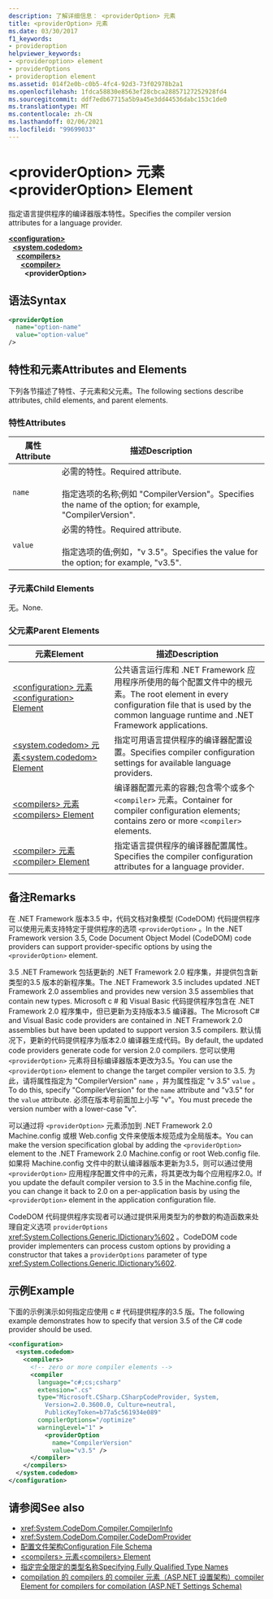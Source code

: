 ```yaml
---
description: 了解详细信息： <providerOption> 元素
title: <providerOption> 元素
ms.date: 03/30/2017
f1_keywords:
- provideroption
helpviewer_keywords:
- <provideroption> element
- providerOptions
- provideroption element
ms.assetid: 014f2e0b-c0b5-4fc4-92d3-73f02978b2a1
ms.openlocfilehash: 1fdca58830e8563ef28cbca28857127252928fd4
ms.sourcegitcommit: ddf7edb67715a5b9a45e3dd44536dabc153c1de0
ms.translationtype: MT
ms.contentlocale: zh-CN
ms.lasthandoff: 02/06/2021
ms.locfileid: "99699033"
---
```

# <a name="provideroption-element"></a><span data-ttu-id="ee1a3-103">\<providerOption> 元素</span><span class="sxs-lookup"><span data-stu-id="ee1a3-103">\<providerOption> Element</span></span>

<span data-ttu-id="ee1a3-104">指定语言提供程序的编译器版本特性。</span><span class="sxs-lookup"><span data-stu-id="ee1a3-104">Specifies the compiler version attributes for a language provider.</span></span>  

[**\<configuration>**](../configuration-element.md)\
&nbsp;&nbsp;[**\<system.codedom>**](system-codedom-element.md)\
&nbsp;&nbsp;&nbsp;&nbsp;[**\<compilers>**](compilers-element.md)\
&nbsp;&nbsp;&nbsp;&nbsp;&nbsp;&nbsp;[**\<compiler>**](compiler-element.md)\
&nbsp;&nbsp;&nbsp;&nbsp;&nbsp;&nbsp;&nbsp;&nbsp;**\<providerOption>**

## <a name="syntax"></a><span data-ttu-id="ee1a3-105">语法</span><span class="sxs-lookup"><span data-stu-id="ee1a3-105">Syntax</span></span>  
  
```xml  
<providerOption  
  name="option-name"  
  value="option-value"  
/>  
```  
  
## <a name="attributes-and-elements"></a><span data-ttu-id="ee1a3-106">特性和元素</span><span class="sxs-lookup"><span data-stu-id="ee1a3-106">Attributes and Elements</span></span>  

 <span data-ttu-id="ee1a3-107">下列各节描述了特性、子元素和父元素。</span><span class="sxs-lookup"><span data-stu-id="ee1a3-107">The following sections describe attributes, child elements, and parent elements.</span></span>  
  
### <a name="attributes"></a><span data-ttu-id="ee1a3-108">特性</span><span class="sxs-lookup"><span data-stu-id="ee1a3-108">Attributes</span></span>  
  
|<span data-ttu-id="ee1a3-109">属性</span><span class="sxs-lookup"><span data-stu-id="ee1a3-109">Attribute</span></span>|<span data-ttu-id="ee1a3-110">描述</span><span class="sxs-lookup"><span data-stu-id="ee1a3-110">Description</span></span>|  
|---------------|-----------------|  
|`name`|<span data-ttu-id="ee1a3-111">必需的特性。</span><span class="sxs-lookup"><span data-stu-id="ee1a3-111">Required attribute.</span></span><br /><br /> <span data-ttu-id="ee1a3-112">指定选项的名称;例如 "CompilerVersion"。</span><span class="sxs-lookup"><span data-stu-id="ee1a3-112">Specifies the name of the option; for example, "CompilerVersion".</span></span>|  
|`value`|<span data-ttu-id="ee1a3-113">必需的特性。</span><span class="sxs-lookup"><span data-stu-id="ee1a3-113">Required attribute.</span></span><br /><br /> <span data-ttu-id="ee1a3-114">指定选项的值;例如，"v 3.5"。</span><span class="sxs-lookup"><span data-stu-id="ee1a3-114">Specifies the value for the option; for example, "v3.5".</span></span>|  
  
### <a name="child-elements"></a><span data-ttu-id="ee1a3-115">子元素</span><span class="sxs-lookup"><span data-stu-id="ee1a3-115">Child Elements</span></span>  

 <span data-ttu-id="ee1a3-116">无。</span><span class="sxs-lookup"><span data-stu-id="ee1a3-116">None.</span></span>  
  
### <a name="parent-elements"></a><span data-ttu-id="ee1a3-117">父元素</span><span class="sxs-lookup"><span data-stu-id="ee1a3-117">Parent Elements</span></span>  
  
|<span data-ttu-id="ee1a3-118">元素</span><span class="sxs-lookup"><span data-stu-id="ee1a3-118">Element</span></span>|<span data-ttu-id="ee1a3-119">描述</span><span class="sxs-lookup"><span data-stu-id="ee1a3-119">Description</span></span>|  
|-------------|-----------------|  
|[<span data-ttu-id="ee1a3-120">\<configuration> 元素</span><span class="sxs-lookup"><span data-stu-id="ee1a3-120">\<configuration> Element</span></span>](../configuration-element.md)|<span data-ttu-id="ee1a3-121">公共语言运行库和 .NET Framework 应用程序所使用的每个配置文件中的根元素。</span><span class="sxs-lookup"><span data-stu-id="ee1a3-121">The root element in every configuration file that is used by the common language runtime and .NET Framework applications.</span></span>|  
|[<span data-ttu-id="ee1a3-122">\<system.codedom> 元素</span><span class="sxs-lookup"><span data-stu-id="ee1a3-122">\<system.codedom> Element</span></span>](system-codedom-element.md)|<span data-ttu-id="ee1a3-123">指定可用语言提供程序的编译器配置设置。</span><span class="sxs-lookup"><span data-stu-id="ee1a3-123">Specifies compiler configuration settings for available language providers.</span></span>|  
|[<span data-ttu-id="ee1a3-124">\<compilers> 元素</span><span class="sxs-lookup"><span data-stu-id="ee1a3-124">\<compilers> Element</span></span>](compilers-element.md)|<span data-ttu-id="ee1a3-125">编译器配置元素的容器;包含零个或多个 `<compiler>` 元素。</span><span class="sxs-lookup"><span data-stu-id="ee1a3-125">Container for compiler configuration elements; contains zero or more `<compiler>` elements.</span></span>|  
|[<span data-ttu-id="ee1a3-126">\<compiler> 元素</span><span class="sxs-lookup"><span data-stu-id="ee1a3-126">\<compiler> Element</span></span>](compiler-element.md)|<span data-ttu-id="ee1a3-127">指定语言提供程序的编译器配置属性。</span><span class="sxs-lookup"><span data-stu-id="ee1a3-127">Specifies the compiler configuration attributes for a language provider.</span></span>|  
  
## <a name="remarks"></a><span data-ttu-id="ee1a3-128">备注</span><span class="sxs-lookup"><span data-stu-id="ee1a3-128">Remarks</span></span>  

 <span data-ttu-id="ee1a3-129">在 .NET Framework 版本3.5 中，代码文档对象模型 (CodeDOM) 代码提供程序可以使用元素支持特定于提供程序的选项 `<providerOption>` 。</span><span class="sxs-lookup"><span data-stu-id="ee1a3-129">In the .NET Framework version 3.5, Code Document Object Model (CodeDOM) code providers can support provider-specific options by using the `<providerOption>` element.</span></span>  
  
 <span data-ttu-id="ee1a3-130">3.5 .NET Framework 包括更新的 .NET Framework 2.0 程序集，并提供包含新类型的3.5 版本的新程序集。</span><span class="sxs-lookup"><span data-stu-id="ee1a3-130">The .NET Framework 3.5 includes updated .NET Framework 2.0 assemblies and provides new version 3.5 assemblies that contain new types.</span></span> <span data-ttu-id="ee1a3-131">Microsoft c # 和 Visual Basic 代码提供程序包含在 .NET Framework 2.0 程序集中，但已更新为支持版本3.5 编译器。</span><span class="sxs-lookup"><span data-stu-id="ee1a3-131">The Microsoft C# and Visual Basic code providers are contained in .NET Framework 2.0 assemblies but have been updated to support version 3.5 compilers.</span></span> <span data-ttu-id="ee1a3-132">默认情况下，更新的代码提供程序为版本2.0 编译器生成代码。</span><span class="sxs-lookup"><span data-stu-id="ee1a3-132">By default, the updated code providers generate code for version 2.0 compilers.</span></span> <span data-ttu-id="ee1a3-133">您可以使用 `<providerOption>` 元素将目标编译器版本更改为3.5。</span><span class="sxs-lookup"><span data-stu-id="ee1a3-133">You can use the `<providerOption>` element to change the target compiler version to 3.5.</span></span> <span data-ttu-id="ee1a3-134">为此，请将属性指定为 "CompilerVersion" `name` ，并为属性指定 "v 3.5" `value` 。</span><span class="sxs-lookup"><span data-stu-id="ee1a3-134">To do this, specify "CompilerVersion" for the `name` attribute and "v3.5" for the `value` attribute.</span></span> <span data-ttu-id="ee1a3-135">必须在版本号前面加上小写 "v"。</span><span class="sxs-lookup"><span data-stu-id="ee1a3-135">You must precede the version number with a lower-case "v".</span></span>  
  
 <span data-ttu-id="ee1a3-136">可以通过将 `<providerOption>` 元素添加到 .NET Framework 2.0 Machine.config 或根 Web.config 文件来使版本规范成为全局版本。</span><span class="sxs-lookup"><span data-stu-id="ee1a3-136">You can make the version specification global by adding the `<providerOption>` element to the .NET Framework 2.0 Machine.config or root Web.config file.</span></span> <span data-ttu-id="ee1a3-137">如果将 Machine.config 文件中的默认编译器版本更新为3.5，则可以通过使用 `<providerOption>` 应用程序配置文件中的元素，将其更改为每个应用程序2.0。</span><span class="sxs-lookup"><span data-stu-id="ee1a3-137">If you update the default compiler version to 3.5 in the Machine.config file, you can change it back to 2.0 on a per-application basis by using the `<providerOption>` element in the application configuration file.</span></span>  
  
 <span data-ttu-id="ee1a3-138">CodeDOM 代码提供程序实现者可以通过提供采用类型为的参数的构造函数来处理自定义选项 `providerOptions` <xref:System.Collections.Generic.IDictionary%602> 。</span><span class="sxs-lookup"><span data-stu-id="ee1a3-138">CodeDOM code provider implementers can process custom options by providing a constructor that takes a `providerOptions` parameter of type <xref:System.Collections.Generic.IDictionary%602>.</span></span>  
  
## <a name="example"></a><span data-ttu-id="ee1a3-139">示例</span><span class="sxs-lookup"><span data-stu-id="ee1a3-139">Example</span></span>  

 <span data-ttu-id="ee1a3-140">下面的示例演示如何指定应使用 c # 代码提供程序的3.5 版。</span><span class="sxs-lookup"><span data-stu-id="ee1a3-140">The following example demonstrates how to specify that version 3.5 of the C# code provider should be used.</span></span>  
  
```xml  
<configuration>  
  <system.codedom>  
    <compilers>  
      <!-- zero or more compiler elements -->  
      <compiler  
        language="c#;cs;csharp"  
        extension=".cs"  
        type="Microsoft.CSharp.CSharpCodeProvider, System,
          Version=2.0.3600.0, Culture=neutral,
          PublicKeyToken=b77a5c561934e089"  
        compilerOptions="/optimize"  
        warningLevel="1" >  
          <providerOption  
            name="CompilerVersion"  
            value="v3.5" />  
      </compiler>  
    </compilers>  
  </system.codedom>  
</configuration>  
```  
  
## <a name="see-also"></a><span data-ttu-id="ee1a3-141">请参阅</span><span class="sxs-lookup"><span data-stu-id="ee1a3-141">See also</span></span>

- <xref:System.CodeDom.Compiler.CompilerInfo>
- <xref:System.CodeDom.Compiler.CodeDomProvider>
- [<span data-ttu-id="ee1a3-142">配置文件架构</span><span class="sxs-lookup"><span data-stu-id="ee1a3-142">Configuration File Schema</span></span>](../index.md)
- [<span data-ttu-id="ee1a3-143">\<compilers> 元素</span><span class="sxs-lookup"><span data-stu-id="ee1a3-143">\<compilers> Element</span></span>](compilers-element.md)
- [<span data-ttu-id="ee1a3-144">指定完全限定的类型名称</span><span class="sxs-lookup"><span data-stu-id="ee1a3-144">Specifying Fully Qualified Type Names</span></span>](../../../reflection-and-codedom/specifying-fully-qualified-type-names.md)
- <span data-ttu-id="ee1a3-145">[compilation 的 compilers 的 compiler 元素（ASP.NET 设置架构）](/previous-versions/dotnet/netframework-4.0/a15ebt6c(v=vs.100))</span><span class="sxs-lookup"><span data-stu-id="ee1a3-145">[compiler Element for compilers for compilation (ASP.NET Settings Schema)](/previous-versions/dotnet/netframework-4.0/a15ebt6c(v=vs.100))</span></span>
